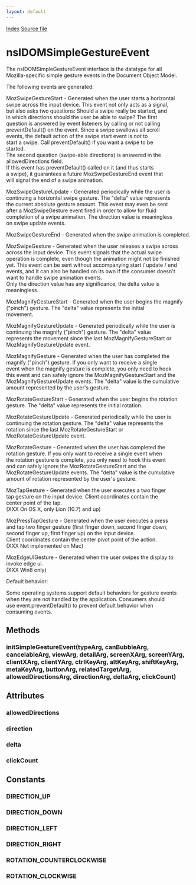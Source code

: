 ```yaml
---
layout: default
---
```

<div id='links'><a href="../index.html">Index</a>
<a href="http://dxr.mozilla.org/mozilla-central/source/dom/interfaces/events/nsIDOMSimpleGestureEvent.idl">Source file</a>
</div>

# nsIDOMSimpleGestureEvent #
  
The nsIDOMSimpleGestureEvent interface is the datatype for all  
Mozilla-specific simple gesture events in the Document Object Model.  
  
The following events are generated:  
  
MozSwipeGestureStart - Generated when the user starts a horizontal  
swipe across the input device.  This event not only acts as a signal,  
but also asks two questions:  Should a swipe really be started, and  
in which directions should the user be able to swipe?  The first  
question is answered by event listeners by calling or not calling  
preventDefault() on the event.  Since a swipe swallows all scroll  
events, the default action of the swipe start event is *not* to  
start a swipe. Call preventDefault() if you want a swipe to be  
started.  
The second question (swipe-able directions) is answered in the  
allowedDirections field.  
If this event has preventDefault() called on it (and thus starts  
a swipe), it guarantees a future MozSwipeGestureEnd event that  
will signal the end of a swipe animation.  
  
MozSwipeGestureUpdate - Generated periodically while the user is  
continuing a horizontal swipe gesture.  The "delta" value represents  
the current absolute gesture amount.  This event may even be sent  
after a MozSwipeGesture event fired in order to allow for fluid  
completion of a swipe animation.  The direction value is meaningless  
on swipe update events.  
  
MozSwipeGestureEnd - Generated when the swipe animation is completed.  
  
MozSwipeGesture - Generated when the user releases a swipe across  
across the input device.  This event signals that the actual swipe  
operation is complete, even though the animation might not be finished  
yet.  This event can be sent without accompanying start / update / end  
events, and it can also be handled on its own if the consumer doesn't  
want to handle swipe animation events.  
Only the direction value has any significance, the delta value is  
meaningless.  
  
MozMagnifyGestureStart - Generated when the user begins the magnify  
("pinch") gesture.  The "delta" value represents the initial  
movement.  
  
MozMagnifyGestureUpdate - Generated periodically while the user is  
continuing the magnify ("pinch") gesture.  The "delta" value  
represents the movement since the last MozMagnifyGestureStart or  
MozMagnifyGestureUpdate event.  
  
MozMagnifyGesture - Generated when the user has completed the  
magnify ("pinch") gesture.  If you only want to receive a single  
event when the magnify gesture is complete, you only need to hook  
this event and can safely ignore the MozMagnifyGestureStart and the  
MozMagnifyGestureUpdate events. The "delta" value is the cumulative  
amount represented by the user's gesture.  
  
MozRotateGestureStart - Generated when the user begins the rotation  
gesture.  The "delta" value represents the initial rotation.  
  
MozRotateGestureUpdate - Generated periodically while the user is  
continuing the rotation gesture.  The "delta" value represents the  
rotation since the last MozRotateGestureStart or  
MozRotateGestureUpdate event.  
  
MozRotateGesture - Generated when the user has completed the  
rotation gesture.  If you only want to receive a single event when  
the rotation gesture is complete, you only need to hook this event  
and can safely ignore the MozRotateGestureStart and the  
MozRotateGestureUpdate events.  The "delta" value is the cumulative  
amount of rotation represented by the user's gesture.  
  
MozTapGesture - Generated when the user executes a two finger  
tap gesture on the input device. Client coordinates contain the  
center point of the tap.  
(XXX On OS X, only Lion (10.7) and up)  
  
MozPressTapGesture - Generated when the user executes a press  
and tap two finger gesture (first finger down, second finger down,  
second finger up, first finger up) on the input device.  
Client coordinates contain the center pivot point of the action.  
(XXX Not implemented on Mac)  
  
MozEdgeUIGesture - Generated when the user swipes the display to  
invoke edge ui.  
(XXX Win8 only)  
  
Default behavior:  
  
Some operating systems support default behaviors for gesture events  
when they are not handled by the application. Consumers should  
use event.preventDefault() to prevent default behavior when  
consuming events.  
  

## Methods ##

### initSimpleGestureEvent(typeArg, canBubbleArg, cancelableArg, viewArg, detailArg, screenXArg, screenYArg, clientXArg, clientYArg, ctrlKeyArg, altKeyArg, shiftKeyArg, metaKeyArg, buttonArg, relatedTargetArg, allowedDirectionsArg, directionArg, deltaArg, clickCount) ###

## Attributes ##

### allowedDirections ###

### direction ###

### delta ###

### clickCount ###

## Constants ##

### DIRECTION_UP ###

### DIRECTION_DOWN ###

### DIRECTION_LEFT ###

### DIRECTION_RIGHT ###

### ROTATION_COUNTERCLOCKWISE ###

### ROTATION_CLOCKWISE ###

